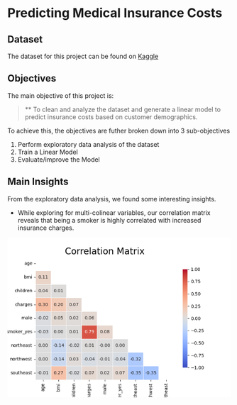 # Predicting Medical Insurance Costs
 

## Dataset

The dataset for this project can be found on [Kaggle](https://www.kaggle.com/datasets/teertha/ushealthinsurancedataset)

## Objectives

The main objective of this project is:

> ** To clean and analyze the dataset and generate a linear model to predict insurance costs based on customer demographics.

To achieve this, the objectives are futher broken down into 3 sub-objectives
1. Perform exploratory data analysis of the dataset 
2. Train a Linear Model
3. Evaluate/improve the Model

## Main Insights

From the exploratory data analysis, we found some interesting insights.

* While exploring for multi-colinear variables, our correlation matrix reveals that being a smoker is highly correlated with increased insurance charges. 

![CR_mat](figures/cor_mat.png)

